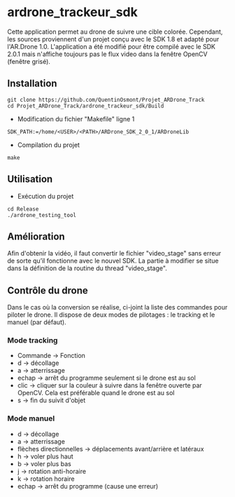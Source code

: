 # ardrone_trackeur_sdk

Cette application permet au drone de suivre une cible colorée. Cependant, les sources proviennent d'un projet conçu avec le SDK 1.8 et adapté pour l'AR.Drone 1.0. L'application a été modifié pour être compilé avec le SDK 2.0.1 mais n'affiche toujours pas le flux video dans la fenêtre OpenCV (fenêtre grisé).

## Installation

```
git clone https://github.com/QuentinOsmont/Projet_ARDrone_Track
cd Projet_ARDrone_Track/ardrone_trackeur_sdk/Build
```

* Modification du fichier "Makefile" ligne 1
```
SDK_PATH:=/home/<USER>/<PATH>/ARDrone_SDK_2_0_1/ARDroneLib
```

* Compilation du projet
```
make
```

## Utilisation

* Exécution du projet
```
cd Release
./ardrone_testing_tool
```

## Amélioration

Afin d'obtenir la vidéo, il faut convertir le fichier "video_stage" sans erreur de sorte qu’il fonctionne avec le nouvel SDK. La partie à modifier se situe dans la définition de la routine du thread "video_stage".

## Contrôle du drone

Dans le cas où la conversion se réalise, ci-joint la liste des commandes pour piloter le drone. Il dispose de deux modes de pilotages : le tracking et le manuel (par défaut).

### Mode tracking
* Commande -> Fonction
* d -> décollage
* a -> atterrissage
* echap -> arrêt du programme seulement si le drone est au sol
* clic -> cliquer sur la couleur à suivre dans la fenêtre ouverte par OpenCV. Cela est préférable quand le drone est au sol
* s -> fin du suivit d'objet

### Mode manuel
* d -> décollage
* a -> atterrissage
* flèches directionnelles -> déplacements avant/arrière et latéraux
* h -> voler plus haut
* b -> voler plus bas
* j -> rotation anti-horaire
* k -> rotation horaire
* echap -> arrêt du programme (cause une erreur)
